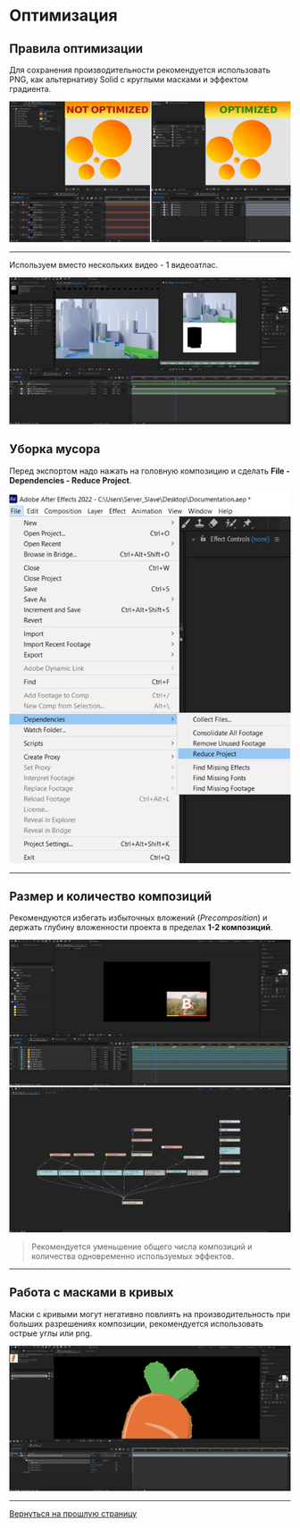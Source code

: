 # Оптимизация

## Правила оптимизации

Для сохранения производительности рекомендуется использовать PNG, как альтернативу Solid с круглыми масками и эффектом градиента.

![AE_Optimized/Not optimized](_images/image601.jpg "Optimized/Not optimized")

---

Используем вместо нескольких видео - 1 видеоатлас.

![AE_Video Atlas](_images/image602.jpg "Video Atlas")

## Уборка мусора

Перед экспортом надо нажать на головную композицию и сделать **File - Dependencies - Reduce Project**.

![AE_Scavengery](_images/image603.jpg "Scavengery")

---

## Размер и количество композиций

Рекомендуются избегать избыточных вложений (*Precomposition*) и держать глубину вложенности проекта в пределах **1-2 композиций**.

![AE_Сomposition Size](_images/image604.jpg "Сomposition Size")
![AE_Сomposition Size](_images/image605.jpg "Сomposition Size")

> Рекомендуется уменьшение общего числа композиций и количества одновременно используемых эффектов.

---

## Работа с масками в кривых

Маски с кривыми могут негативно повлиять на производительность при больших разрешениях композиции, рекомендуется использовать острые углы или png. 

![AE_Curves](_images/image606.jpg "Curves")

---

[Вернуться на прошлую страницу](user-guide.md)